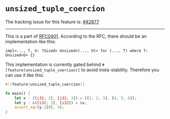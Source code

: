 # `unsized_tuple_coercion`

The tracking issue for this feature is: [#42877]

[#42877]: https://github.com/rust-lang/rust/issues/42877

------------------------

This is a part of [RFC0401]. According to the RFC, there should be an implementation like this:

```rust,ignore
impl<..., T, U: ?Sized> Unsized<(..., U)> for (..., T) where T: Unsized<U> {}
```

This implementation is currently gated behind `#[feature(unsized_tuple_coercion)]` to avoid insta-stability. Therefore you can use it like this:

```rust
#![feature(unsized_tuple_coercion)]

fn main() {
    let x : ([i32; 3], [i32; 3]) = ([1, 2, 3], [4, 5, 6]);
    let y : &([i32; 3], [i32]) = &x;
    assert_eq!(y.1[0], 4);
}
```

[RFC0401]: https://github.com/rust-lang/rfcs/blob/master/text/0401-coercions.md
